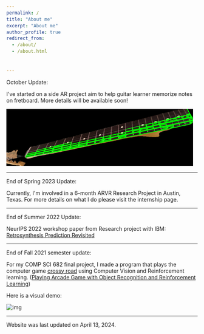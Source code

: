 ```yaml
---
permalink: /
title: "About me"
excerpt: "About me"
author_profile: true
redirect_from: 
  - /about/
  - /about.html


--- 
```

October Update: 

I've started on a side AR project aim to help guitar learner memorize notes on fretboard. More details will be available soon! 

![img](images/gp.png)

---

End of Spring 2023 Update: 

Currently, I'm involved in a 6-month ARVR Research Project in Austin, Texas. For more details on what I do please visit the internship page. 

---
End of Summer 2022 Update: 

NeurIPS 2022 workshop paper from Research project with IBM: [Retrosynthesis Prediction Revisited](https://research.ibm.com/publications/retrosynthesis-prediction-revisited)

--- 

End of Fall 2021 semester update: 

For my COMP SCI 682 final project, I made a program that plays the computer game [crossy road](https://www.crossyroad.com/) using Computer Vision and Reinforcement learning. ([Playing Arcade Game with Object Recognition and Reinforcement Learning](https://github.com/h-tu/course_reports/blob/main/grad_projects/682_Final_Paper.pdf))

Here is a visual demo:

![img](images/showcase.gif)

--- 

Website was last updated on April 13, 2024. 
